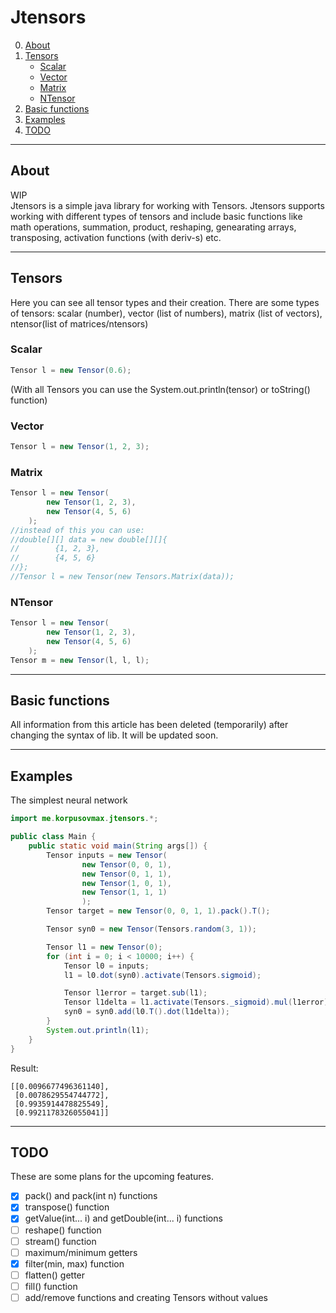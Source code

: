 # Jtensors
0. [About](#about)
1. [Tensors](#tensors)
    - [Scalar](#tensors_scalar)
    - [Vector](#tensors_vector)
    - [Matrix](#tensors_matrix)
    - [NTensor](#tensors_ntensor)
2. [Basic functions](#funcs)
3. [Examples](#examples)
4. [TODO](#todo)
____
<a name="about"></a>
## About
WIP</br>
Jtensors is a simple java library for working with Tensors. Jtensors supports working with different types of tensors and include basic functions like math operations, summation, product, reshaping, genearating arrays, transposing, activation functions (with deriv-s) etc.
____
<a name="tensors"></a>
## Tensors
Here you can see all tensor types and their creation.
There are some types of tensors: scalar (number), vector (list of numbers), matrix (list of vectors), ntensor(list of matrices/ntensors)
<a name="tensors_scalar"></a>
### Scalar
```java
Tensor l = new Tensor(0.6);
```
(With all Tensors you can use the System.out.println(tensor) or toString() function)
<a name="tensors_vector"></a>
### Vector
```java
Tensor l = new Tensor(1, 2, 3);
```
<a name="tensors_matrix"></a>
### Matrix
```java
Tensor l = new Tensor(
        new Tensor(1, 2, 3),
        new Tensor(4, 5, 6)
    );
//instead of this you can use:
//double[][] data = new double[][]{
//        {1, 2, 3},
//        {4, 5, 6}
//};
//Tensor l = new Tensor(new Tensors.Matrix(data));
```
<a name="tensors_ntensor"></a>
### NTensor
```java
Tensor l = new Tensor(
        new Tensor(1, 2, 3),
        new Tensor(4, 5, 6)
    );
Tensor m = new Tensor(l, l, l);
```
____
<a name="funcs"></a>
## Basic functions
All information from this article has been deleted (temporarily) after changing the syntax of lib. It will be updated soon.
____
<a name="examples"></a>
## Examples
The simplest neural network
```java
import me.korpusovmax.jtensors.*;

public class Main {
    public static void main(String args[]) {
        Tensor inputs = new Tensor(
                new Tensor(0, 0, 1),
                new Tensor(0, 1, 1),
                new Tensor(1, 0, 1),
                new Tensor(1, 1, 1)
                );
        Tensor target = new Tensor(0, 0, 1, 1).pack().T();

        Tensor syn0 = new Tensor(Tensors.random(3, 1));

        Tensor l1 = new Tensor(0);
        for (int i = 0; i < 10000; i++) {
            Tensor l0 = inputs;
            l1 = l0.dot(syn0).activate(Tensors.sigmoid);

            Tensor l1error = target.sub(l1);
            Tensor l1delta = l1.activate(Tensors._sigmoid).mul(l1error);
            syn0 = syn0.add(l0.T().dot(l1delta));
        }
        System.out.println(l1);
    }
}
```
Result:
```
[[0.0096677496361140],
 [0.0078629554744772],
 [0.9935914478825549],
 [0.9921178326055041]]
```
____
<a name="todo"></a>
## TODO
These are some plans for the upcoming features.
- [x] pack() and pack(int n) functions
- [x] transpose() function
- [x] getValue(int... i) and getDouble(int... i) functions
- [ ] reshape() function
- [ ] stream() function
- [ ] maximum/minimum getters
- [x] filter(min, max) function
- [ ] flatten() getter
- [ ] fill() function
- [ ] add/remove functions and creating Tensors without values

